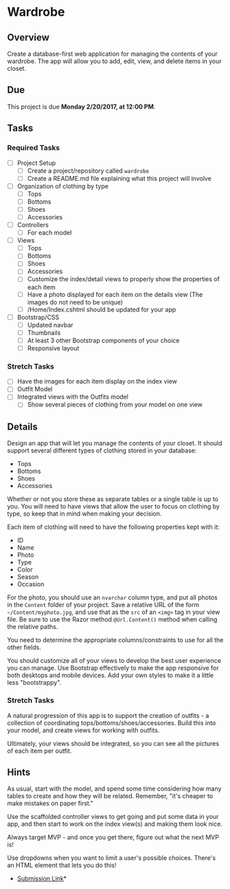 # Wardrobe

## Overview

Create a database-first web application for managing the contents of your wardrobe. The app will allow you to add, edit, view, and delete items in your closet.

## Due

This project is due **Monday 2/20/2017, at 12:00 PM**. 

## Tasks

### Required Tasks

- [ ] Project Setup
  - [ ] Create a project/repository called `wardrobe`
  - [ ] Create a README.md file explaining what this project will involve
- [ ] Organization of clothing by type
  - [ ] Tops
  - [ ] Bottoms
  - [ ] Shoes
  - [ ] Accessories
- [ ] Controllers
  - [ ] For each model
- [ ] Views
  - [ ] Tops
  - [ ] Bottoms
  - [ ] Shoes
  - [ ] Accessories
  - [ ] Customize the index/detail views to properly show the properties of each item
  - [ ] Have a photo displayed for each item on the details view (The images do not need to be unique)
  - [ ] /Home/Index.cshtml should be updated for your app
- [ ] Bootstrap/CSS
  - [ ] Updated navbar
  - [ ] Thumbnails
  - [ ] At least 3 other Bootstrap components of your choice
  - [ ] Responsive layout

### Stretch Tasks

- [ ] Have the images for each item display on the index view
- [ ] Outfit Model
- [ ] Integrated views with the Outfits model
  - [ ] Show several pieces of clothing from your model on one view

## Details

Design an app that will let you manage the contents of your closet. It should support several different types of clothing stored in your database:

- Tops
- Bottoms
- Shoes
- Accessories

Whether or not you store these as separate tables or a single table is up to you. You will need to have views that allow the user to focus on clothing by type, so keep that in mind when making your decision.

Each item of clothing will need to have the following properties kept with it:
- ID
- Name
- Photo
- Type
- Color
- Season
- Occasion

For the photo, you should use an `nvarchar` column type, and put all photos in the `Content` folder of your project. Save a relative URL of the form `~/Content/myphoto.jpg`, and use that as the `src` of an `<img>` tag in your view file. Be sure to use the Razor method `@Url.Content()` method when calling the relative paths.

You need to determine the appropriate columns/constraints to use for all the other fields.

You should customize all of your views to develop the best user experience you can manage. Use Bootstrap effectively to make the app responsive for both desktops and mobile devices. Add your own styles to make it a little less "bootstrappy".


### Stretch Tasks

A natural progression of this app is to support the creation of outfits - a collection of coordinating tops/bottoms/shoes/accessories. Build this into your model, and create views for working with outfits.

Ultimately, your views should be integrated, so you can see all the pictures of each item per outfit.


## Hints

As usual, start with the model, and spend some time considering how many tables to create and how they will be related. Remember, "it's cheaper to make mistakes on paper first."

Use the scaffolded controller views to get going and put some data in your app, and then start to work on the index view(s) and making them look nice.

Always target MVP - and once you get there, figure out what the next MVP is!

Use dropdowns when you want to limit a user's possible choices. There's an HTML element that lets you do this!


* [Submission Link](https://docs.google.com/forms/d/e/1FAIpQLSdXw1dK-mhJnMCVWC7VMYqoiiK2IOVn8AXn_8ZQCQqiUxKQJg/viewform)*
